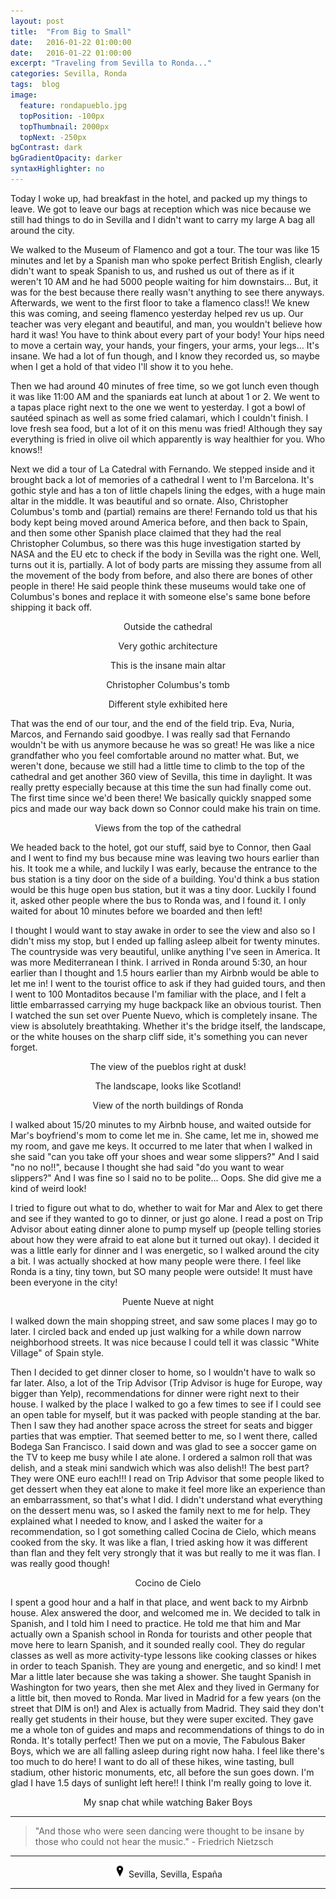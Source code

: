 ```yaml
---
layout: post
title:  "From Big to Small"
date:   2016-01-22 01:00:00
date:   2016-01-22 01:00:00
excerpt: "Traveling from Sevilla to Ronda..."
categories: Sevilla, Ronda
tags:  blog
image:
  feature: rondapueblo.jpg
  topPosition: -100px
  topThumbnail: 2000px
  topNext: -250px
bgContrast: dark
bgGradientOpacity: darker
syntaxHighlighter: no
---
```


Today I woke up, had breakfast in the hotel, and packed up my things to leave. We got to leave our bags at reception which was nice because we still had things to do in Sevilla and I didn't want to carry my large A bag all around the city.

We walked to the Museum of Flamenco and got a tour. The tour was like 15 minutes and let by a Spanish man who spoke perfect British English, clearly didn't want to speak Spanish to us, and rushed us out of there as if it weren't 10 AM and he had 5000 people waiting for him downstairs... But, it was for the best because there really wasn't anything to see there anyways. Afterwards, we went to the first floor to take a flamenco class!! We knew this was coming, and seeing flamenco yesterday helped rev us up. Our teacher was very elegant and beautiful, and man, you wouldn't believe how hard it was! You have to think about every part of your body! Your hips need to move a certain way, your hands, your fingers, your arms, your legs... It's insane. We had a lot of fun though, and I know they recorded us, so maybe when I get a hold of that video I'll show it to you hehe.

Then we had around 40 minutes of free time, so we got lunch even though it was like 11:00 AM and the spaniards eat lunch at about 1 or 2. We went to a tapas place right next to the one we went to yesterday. I got a bowl of sautéed spinach as well as some fried calamari, which I couldn't finish. I love fresh sea food, but a lot of it on this menu was fried! Although they say everything is fried in olive oil which apparently is way healthier for you. Who knows!!

Next we did a tour of La Catedral with Fernando. We stepped inside and it brought back a lot of memories of a cathedral I went to I'm Barcelona. It's gothic style and has a ton of little chapels lining the edges, with a huge main altar in the middle. It was beautiful and so ornate. Also, Christopher Columbus's tomb and (partial) remains are there! Fernando told us that his body kept being moved around America before, and then back to Spain, and then some other Spanish place claimed that they had the real Christopher Columbus, so there was this huge investigation started by NASA and the EU etc to check if the body in Sevilla was the right one. Well, turns out it is, partially. A lot of body parts are missing they assume from all the movement of the body from before, and also there are bones of other people in there! He said people think these museums would take one of Columbus's bones and replace it with someone else's same bone before shipping it back off.

<div class="img img--fullContainer img--14xLeading" style="background-image: url({{ site.baseurl_posts_img }}spain/bigtosmall/01.jpg);"></div>
<center><p style="font-size: 14px;">Outside the cathedral</p></center>

<div class="img img--fullContainer img--14xLeading" style="background-image: url({{ site.baseurl_posts_img }}spain/bigtosmall/02.jpg);"></div>
<center><p style="font-size: 14px;">Very gothic architecture</p></center>

<div class="img img--fullContainer img--14xLeading" style="background-image: url({{ site.baseurl_posts_img }}spain/bigtosmall/03.jpg);"></div>
<center><p style="font-size: 14px;">This is the insane main altar</p></center>

<div class="img img--fullContainer img--14xLeading" style="background-image: url({{ site.baseurl_posts_img }}spain/bigtosmall/04.jpg);"></div>
<center><p style="font-size: 14px;">Christopher Columbus's tomb</p></center>

<div class="img img--fullContainer img--14xLeading" style="background-image: url({{ site.baseurl_posts_img }}spain/bigtosmall/05.jpg);"></div>
<center><p style="font-size: 14px;">Different style exhibited here</p></center>

That was the end of our tour, and the end of the field trip. Eva, Nuria, Marcos, and Fernando said goodbye. I was really sad that Fernando wouldn't be with us anymore because he was so great! He was like a nice grandfather who you feel comfortable around no matter what. But, we weren't done, because we still had a little time to climb to the top of the cathedral and get another 360 view of Sevilla, this time in daylight. It was really pretty especially because at this time the sun had finally come out. The first time since we'd been there! We basically quickly snapped some pics and made our way back down so Connor could make his train on time.

<div class="img img--fullContainer img--14xLeading" style="background-image: url({{ site.baseurl_posts_img }}spain/bigtosmall/06.jpg);"></div>
<center><p style="font-size: 14px;">Views from the top of the cathedral</p></center>

We headed back to the hotel, got our stuff, said bye to Connor, then Gaal and I went to find my bus because mine was leaving two hours earlier than his. It took me a while, and luckily I was early, because the entrance to the bus station is a tiny door on the side of a building. You'd think a bus station would be this huge open bus station, but it was a tiny door. Luckily I found it, asked other people where the bus to Ronda was, and I found it. I only waited for about 10 minutes before we boarded and then left!

I thought I would want to stay awake in order to see the view and also so I didn't miss my stop, but I ended up falling asleep albeit for twenty minutes. The countryside was very beautiful, unlike anything I've seen in America. It was more Mediterranean I think. I arrived in Ronda around 5:30, an hour earlier than I thought and 1.5 hours earlier than my Airbnb would be able to let me in! I went to the tourist office to ask if they had guided tours, and then I went to 100 Montaditos because I'm familiar with the place, and I felt a little embarrassed carrying my huge backpack like an obvious tourist. Then I watched the sun set over Puente Nuevo, which is completely insane. The view is absolutely breathtaking. Whether it's the bridge itself, the landscape, or the white houses on the sharp cliff side, it's something you can never forget.

<div class="img img--fullContainer img--14xLeading" style="background-image: url({{ site.baseurl_posts_img }}spain/bigtosmall/07.jpg);"></div>
<center><p style="font-size: 14px;">The view of the pueblos right at dusk!</p></center>

<div class="img img--fullContainer img--14xLeading" style="background-image: url({{ site.baseurl_posts_img }}spain/bigtosmall/08.jpg);"></div>
<center><p style="font-size: 14px;">The landscape, looks like Scotland!</p></center>

<div class="img img--fullContainer img--14xLeading" style="background-image: url({{ site.baseurl_posts_img }}spain/bigtosmall/09.jpg);"></div>
<center><p style="font-size: 14px;">View of the north buildings of Ronda</p></center>

I walked about 15/20 minutes to my Airbnb house, and waited outside for Mar's boyfriend's mom to come let me in. She came, let me in, showed me my room, and gave me keys. It occurred to me later that when I walked in she said "can you take off your shoes and wear some slippers?" And I said "no no no!!", because I thought she had said "do you want to wear slippers?" And I was fine so I said no to be polite... Oops. She did give me a kind of weird look!

I tried to figure out what to do, whether to wait for Mar and Alex to get there and see if they wanted to go to dinner, or just go alone. I read a post on Trip Advisor about eating dinner alone to pump myself up (people telling stories about how they were afraid to eat alone but it turned out okay). I decided it was a little early for dinner and I was energetic, so I walked around the city a bit. I was actually shocked at how many people were there. I feel like Ronda is a tiny, tiny town, but SO many people were outside! It must have been everyone in the city!

<div class="img img--fullContainer img--14xLeading" style="background-image: url({{ site.baseurl_posts_img }}spain/bigtosmall/10.jpg);"></div>
<center><p style="font-size: 14px;">Puente Nueve at night</p></center>

I walked down the main shopping street, and saw some places I may go to later. I circled back and ended up just walking for a while down narrow neighborhood streets. It was nice because I could tell it was classic "White Village" of Spain style.

Then I decided to get dinner closer to home, so I wouldn't have to walk so far later. Also, a lot of the Trip Advisor (Trip Advisor is huge for Europe, way bigger than Yelp), recommendations for dinner were right next to their house. I walked by the place I walked to go a few times to see if I could see an open table for myself, but it was packed with people standing at the bar. Then I saw they had another space across the street for seats and bigger parties that was emptier. That seemed better to me, so I went there, called Bodega San Francisco. I said down and was glad to see a soccer game on the TV to keep me busy while I ate alone. I ordered a salmon roll that was delish, and a steak mini sandwich which was also delish!! The best part? They were ONE euro each!!! I read on Trip Advisor that some people liked to get dessert when they eat alone to make it feel more like an experience than an embarrassment, so that's what I did. I didn't understand what everything on the dessert menu was, so I asked the family next to me for help. They explained what I needed to know, and I asked the waiter for a recommendation, so I got something called Cocina de Cielo, which means cooked from the sky. It was like a flan, I tried asking how it was different than flan and they felt very strongly that it was but really to me it was flan. I was really good though!

<div class="img img--fullContainer img--14xLeading" style="background-image: url({{ site.baseurl_posts_img }}spain/bigtosmall/11.jpg);"></div>
<center><p style="font-size: 14px;">Cocino de Cielo</p></center>

I spent a good hour and a half in that place, and went back to my Airbnb house. Alex answered the door, and welcomed me in. We decided to talk in Spanish, and I told him I need to practice. He told me that him and Mar actually own a Spanish school in Ronda for tourists and other people that move here to learn Spanish, and it sounded really cool. They do regular classes as well as more activity-type lessons like cooking classes or hikes in order to teach Spanish. They are young and energetic, and so kind! I met Mar a little later because she was taking a shower. She taught Spanish in Washington for two years, then she met Alex and they lived in Germany for a little bit, then moved to Ronda. Mar lived in Madrid for a few years (on the street that DIM is on!) and Alex is actually from Madrid. They said they don't really get students in their house, but they were super excited. They gave me a whole ton of guides and maps and recommendations of things to do in Ronda. It's totally perfect! Then we put on a movie, The Fabulous Baker Boys, which we are all falling asleep during right now haha. I feel like there's too much to do here! I want to do all of these hikes, wine tasting, bull stadium, other historic monuments, etc, all before the sun goes down. I'm glad I have 1.5 days of sunlight left here!! I think I'm really going to love it.

<div class="img img--fullContainer img--14xLeading" style="background-image: url({{ site.baseurl_posts_img }}spain/bigtosmall/12.jpg);"></div>
<center><p style="font-size: 14px;">My snap chat while watching Baker Boys</p></center>

<hr>

<blockquote class="largeQuote">"And those who were seen dancing were thought to be insane by those who could not hear the music." - Friedrich Nietzsch</blockquote>

<hr>

<center><img src="/assets/images/location.png" height=20px width=20px/> Sevilla, Sevilla, España</center>

<hr>
